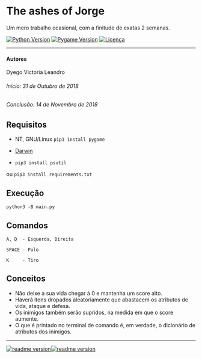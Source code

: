 # The ashes of Jorge
Um mero trabalho ocasional, com a finitude de exatas 2 semanas.

[![Python Version](https://img.shields.io/badge/Python-3.7.1-green.svg?style=flat-square)](https://www.python.org/) [![Pygame Version](https://img.shields.io/badge/Pygame-1.9.4-green.svg?style=flat-square)](https://www.pygame.org/) [![Licença](https://img.shields.io/badge/Licença-GPLv3-blue.svg?style=flat-square)](https://www.gnu.org/licenses/gpl-3.0.pt-br.html)
___
#### Autores
Dyego
Victoria
Leandro
###### Início: 31 de Outubro de 2018
###### Conclusão: 14 de Novembro de 2018
## Requisitos
- NT, GNU/Linux
```pip3 install pygame```
- [Darwin](https://stackoverflow.com/questions/30743194/pygame-installation-mac-os-x#34081126)

- ```pip3 install psutil```

ou
```pip3 install requirements.txt```
## Execução
```python3 -B main.py```

## Comandos
```
A, D  - Esquerda, Direita

SPACE - Pulo

K     - Tiro
```

## Conceitos
- Não deixe a sua vida chegar à 0 e mantenha um score alto.
- Haverá itens dropados aleatoriamente que abastacem os atributos de vida, ataque e defesa.
- Os inimigos também serão supridos, na medida em que o score aumente.
- O que é printado no terminal de comando é, em verdade, o dicionário de atributos dos inimigos.

___
[![readme version](https://img.shields.io/badge/%2F~.-lightgrey.svg?style=flat-square&colorA=808080&colorB=808080)![readme version](https://img.shields.io/badge/17%2F11%2F18--lightgrey.svg?style=flat-square&colorA=000000&colorB=ffffff)](https://works.sohne.com.br/taoj)

